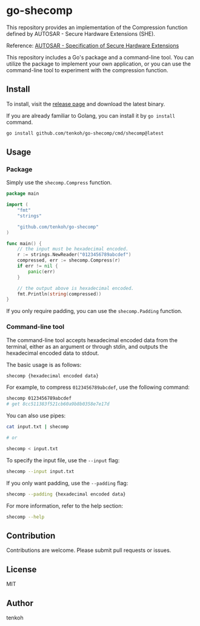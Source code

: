 # go-shecomp
This repository provides an implementation of the Compression function defined by AUTOSAR - Secure Hardware Extensions (SHE).


Reference: [AUTOSAR - Specification of Secure Hardware Extensions](https://www.autosar.org/fileadmin/standards/R22-11/FO/AUTOSAR_TR_SecureHardwareExtensions.pdf)

This repository includes a Go's package and a command-line tool. You can utilize the package to implement your own application, or you can use the command-line tool to experiment with the compression function.

## Install
To install, visit the [release page](https://github.com/tenkoh/go-shecomp/releases) and download the latest binary.

If you are already familiar to Golang, you can install it by `go install` command.

```bash
go install github.com/tenkoh/go-shecomp/cmd/shecomp@latest
```

## Usage

### Package
Simply use the `shecomp.Compress` function.

```go
package main

import (
    "fmt"
    "strings"

    "github.com/tenkoh/go-shecomp"
)

func main() {
    // the input must be hexadecimal encoded.
    r := strings.NewReader("0123456789abcdef")
    compressed, err := shecomp.Compress(r)
    if err != nil {
        panic(err)
    }

    // the output above is hexadecimal encoded.
    fmt.Println(string(compressed))
}
```

If you only require padding, you can use the `shecomp.Padding` function.


### Command-line tool
The command-line tool accepts hexadecimal encoded data from the terminal, either as an argument or through stdin, and outputs the hexadecimal encoded data to stdout.

The basic usage is as follows:
```bash
shecomp {hexadecimal encoded data}
```

For example, to compress `0123456789abcdef`, use the following command:
```bash
shecomp 0123456789abcdef
# get 8cc511383f521cb60a9b8b0358e7e17d
```

You can also use pipes:
```bash
cat input.txt | shecomp

# or

shecomp < input.txt
```

To specify the input file, use the `--input` flag:
```bash
shecomp --input input.txt
```

If you only want padding, use the `--padding` flag:
```bash
shecomp --padding {hexadecimal encoded data}
```

For more information, refer to the help section:
```bash
shecomp --help
```

## Contribution
Contributions are welcome. Please submit pull requests or issues.

## License
MIT

## Author
tenkoh
